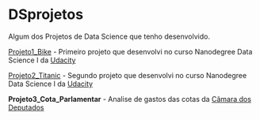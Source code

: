 # DSprojetos
Algum dos Projetos de Data Science que tenho desenvolvido.

[Projeto1_Bike](https://github.com/FabianoOLima/DSprojetos/blob/master/Projeto1_bike.ipynb) - Primeiro projeto que desenvolvi no curso Nanodegree Data Science I da [Udacity](https://udacity.com)

[Projeto2_Titanic](https://github.com/FabianoOLima/DSprojetos/blob/master/Projeto2_Titanic.ipynb) - Segundo projeto que desenvolvi no curso Nanodegree Data Science I da [Udacity](https://udacity.com)

__Projeto3_Cota_Parlamentar__ - Analise de gastos das cotas da [Câmara dos Deputados](https://dadosabertos.camara.leg.br/swagger/api.html#staticfile)

